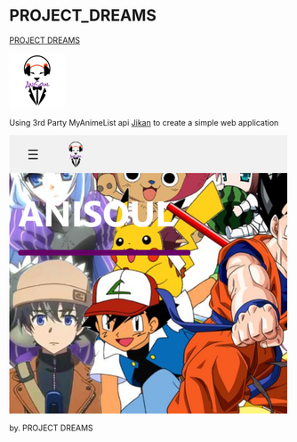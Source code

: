 # PROJECT_DREAMS

[PROJECT DREAMS](https://github.com/Hansel-alt/PROJECT_DREAMS.git)

<img src="APP/public/img/logo.png" height="100" width="100">

Using 3rd Party MyAnimeList api [Jikan](https://jikan.docs.apiary.io/) to create a simple web application

<img src="final-project-dreams.web.app.png" height="500" width="500">

by. PROJECT DREAMS
